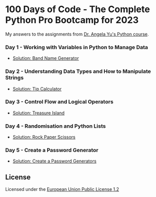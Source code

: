 # 100 Days of Code - The Complete Python Pro Bootcamp for 2023

My answers to the assignments from [ Dr. Angela Yu's Python course](https://www.udemy.com/course/100-days-of-code/).

### Day 1 - Working with Variables in Python to Manage Data
- [Solution: Band Name Generator](https://github.com/NEO400/100DaysOfCode/tree/main/Day1)

### Day 2 - Understanding Data Types and How to Manipulate Strings
- [Solution: Tip Calculator](https://github.com/NEO400/100DaysOfCode/tree/main/Day2)

### Day 3 - Control Flow and Logical Operators
- [Solution: Treasure Island](https://github.com/NEO400/100DaysOfCode/tree/main/Day3)

### Day 4 - Randomisation and Python Lists
- [Solution: Rock Paper Scissors](https://github.com/NEO400/100DaysOfCode/tree/main/Day4)

### Day 5 - Create a Password Generator
- [Solution: Create a Password Generators](https://github.com/NEO400/100DaysOfCode/tree/main/Day5)

## License
Licensed under the [European Union Public License 1.2](https://joinup.ec.europa.eu/collection/eupl/eupl-text-eupl-12)
